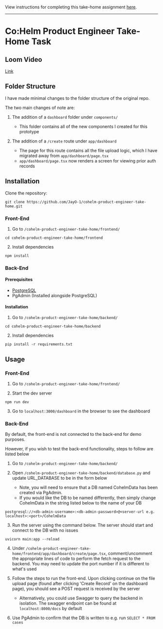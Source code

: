 View instructions for completing this take-home assignment [here](https://co-helm.notion.site/Senior-Product-Engineer-Take-Home-6e82ec45cc2a46b59a0d9ee3aeb9449c).

---

# Co:Helm Product Engineer Take-Home Task

## Loom Video

[Link](https://www.loom.com/share/e3bc10dc366542889d7452a3121d6443?sid=9f9ef12a-d134-4b73-8475-2beb76b684e0)

## Folder Structure

I have made minimal changes to the folder structure of the original repo.

The two main changes of note are:

1. The addition of a `dashboard` folder under `components/`
    * This folder contains all of the new components I created for this prototype

2. The addition of a `/create` route under `app/dashboard`
    * The page for this route contains all the file upload logic, which I have migrated away from `app/dashboard/page.tsx`
    * `app/dashboard/page.tsx` now renders a screen for viewing prior auth records

## Installation

Clone the repository:
```
git clone https://github.com/JayO-1/cohelm-product-engineer-take-home.git
```

### Front-End

1. Go to `/cohelm-product-engineer-take-home/frontend/`
```
cd cohelm-product-engineer-take-home/frontend
```

2. Install dependencies
```
npm install
```

### Back-End

#### Prerequisites

- [PostgreSQL](https://www.postgresql.org/download/)
- PgAdmin (Installed alongside PostgreSQL)

#### Installation

1. Go to `/cohelm-product-engineer-take-home/backend/`
```
cd cohelm-product-engineer-take-home/backend
```

2. Install dependencies
```
pip install -r requirements.txt
```

## Usage

### Front-End

1. Go to `/cohelm-product-engineer-take-home/frontend/`
  
2. Start the dev server
```
npm run dev
```

3. Go to `localhost:3000/dashboard` in the browser to see the dashboard

### Back-End

By default, the front-end is not connected to the back-end for demo purposes.

However, if you wish to test the back-end functionality, steps to follow are listed below

1. Go to `/cohelm-product-engineer-take-home/backend/`

2. Open `/cohelm-product-engineer-take-home/backend/database.py` and update URL_DATABASE to be in the form below
    * Note, you will need to ensure that a DB named CohelmData has been created via PgAdmin.
    * If you would like the DB to be named differently, then simply change CohelmData in the string listed below to the name of your DB 
```
postgresql://<db-admin-username>:<db-admin-password>@<server-url e.g. localhost>:<port>/CohelmData
```

3. Run the server using the command below. The server should start and connect to the DB with no issues
```
uvicorn main:app --reload
```

4. Under `/cohelm-product-engineer-take-home/frontend/app/dashboard/create/page.tsx`, comment/uncomment the appropriate lines of code to perform the fetch request to the backend. You may need to update the port number if it is different to what's used

5. Follow the steps to run the front-end. Upon clicking continue on the file upload page (found after clicking 'Create Record' on the dashboard page), you should see a POST request is received by the server
    * Alternatively, you could use Swagger to query the backend in isolation. The swagger endpoint can be found at `localhost:8000/docs` by default

6. Use PgAdmin to confirm that the DB is written to e.g. run `SELECT * FROM cases`
